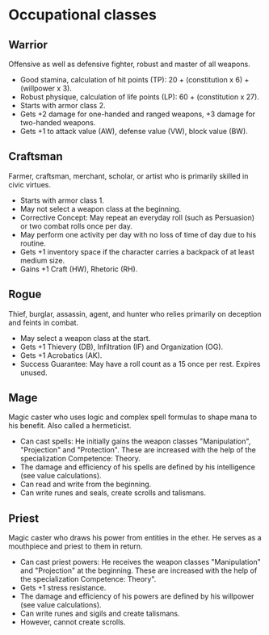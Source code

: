 # Occupational classes 
## Warrior
Offensive as well as defensive fighter, robust and master of all weapons.
- Good stamina, calculation of hit points (TP): 20 + (constitution x 6) + (willpower x 3).
- Robust physique, calculation of life points (LP): 60 + (constitution x 27).
- Starts with armor class 2.
- Gets +2 damage for one-handed and ranged weapons, +3 damage for two-handed weapons.
- Gets +1 to attack value (AW), defense value (VW), block value (BW).  

## Craftsman
Farmer, craftsman, merchant, scholar, or artist who is primarily skilled in civic virtues.
- Starts with armor class 1.
- May not select a weapon class at the beginning.
- Corrective Concept: May repeat an everyday roll (such as Persuasion) or two combat rolls once per day.
- May perform one activity per day with no loss of time of day due to his routine.
- Gets +1 inventory space if the character carries a backpack of at least medium size.
- Gains +1 Craft (HW), Rhetoric (RH).

## Rogue
Thief, burglar, assassin, agent, and hunter who relies primarily on deception and feints in combat. 
- May select a weapon class at the start.
- Gets +1 Thievery (DB), Infiltration (IF) and Organization (OG).
- Gets +1 Acrobatics (AK).
- Success Guarantee: May have a roll count as a 15 once per rest. Expires unused.

## Mage
Magic caster who uses logic and complex spell formulas to shape mana to his benefit. Also called a hermeticist.
- Can cast spells: He initially gains the weapon classes "Manipulation", "Projection" and "Protection". These are increased with the help of the specialization Competence: Theory.
- The damage and efficiency of his spells are defined by his intelligence (see value calculations).
- Can read and write from the beginning.
- Can write runes and seals, create scrolls and talismans.

## Priest
Magic caster who draws his power from entities in the ether. He serves as a mouthpiece and priest to them in return.
- Can cast priest powers: He receives the weapon classes "Manipulation" and "Projection" at the beginning. These are increased with the help of the specialization Competence: Theory".
- Gets +1 stress resistance.
- The damage and efficiency of his powers are defined by his willpower (see value calculations).
- Can write runes and sigils and create talismans.
- However, cannot create scrolls.